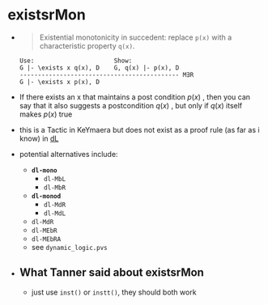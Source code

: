 existsrMon
==========
-
  > Existential monotonicity in succedent: replace `p(x)` with a characteristic property `q(x)`.  
  ```
  Use:                      Show:
  G |- \exists x q(x), D    G, q(x) |- p(x), D
  -------------------------------------------- M∃R
  G |- \exists x p(x), D
  ```
- If there exists an x that maintains a post condition $p(x)$ , then you can say that it also suggests a postcondition $q(x)$ , but only if $q(x)$ itself makes $p(x)$ true
- this is a Tactic in KeYmaera but does not exist as a proof rule (as far as i know) in [dL](https://github.com/n-crespo/NASA-2023/blob/master/pages/dL.md)
- potential alternatives include:
	- **`dl-mono`**
		- `dl-MbL`
		- `dl-MbR`
	- **`dl-monod`**
		- `dl-MdR`
		- `dl-MdL`
	- `dl-MdR`
	- `dl-MEbR`
	- `dl-MEbRA`
	- see `dynamic_logic.pvs`

- ## What Tanner said about existsrMon
	- just use `inst()` or `instt()`, they should both work
